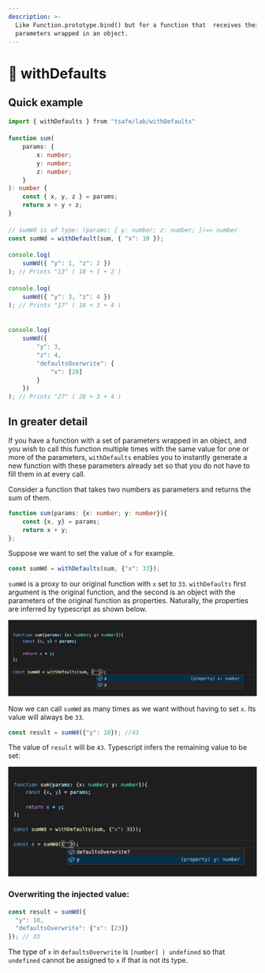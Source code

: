```yaml
---
description: >-
  Like Function.prototype.bind() but for a function that  receives their
  parameters wrapped in an object.
---
```


# 🚧 withDefaults

## Quick example

```typescript
import { withDefaults } from "tsafe/lab/withDefaults"

function sum(
    params: {
        x: number;
        y: number;
        z: number;
    }
): number {
    const { x, y, z } = params;
    return x + y + z;
}

// sumWd is of type: (params: { y: number; z: number; })=> number
const sumWd = withDefault(sum, { "x": 10 });

console.log(
    sumWd({ "y": 1, "z": 2 })
); // Prints "13" ( 10 + 1 + 2 )

console.log(
    sumWd({ "y": 3, "z": 4 })
); // Prints "17" ( 10 + 3 + 4 )


console.log(
    sumWd({
        "y": 3, 
        "z": 4,
        "defaultsOverwrite": {
            "x": [20]
        }
    })
); // Prints "27" ( 20 + 3 + 4 )
```

## In greater detail

If you have a function with a set of parameters wrapped in an object, and you wish to call this function multiple times with the same value for one or more of the parameters, `withDefaults` enables you to instantly generate a new function with these parameters already set so that you do not have to fill them in at every call.

Consider a function that takes two numbers as parameters and returns the sum of them.

```typescript
function sum(params: {x: number; y: number}){
    const {x, y} = params;
    return x + y;
};
```

Suppose we want to set the value of `x` for example.

```typescript
const sumWd = withDefaults(sum, {"x": 33});
```

`sumWd` is a proxy to our original function with `x` set to `33`. `withDefaults` first argument is the original function, and the second is an object with the parameters of the original function as properties. Naturally, the properties are inferred by typescript as shown below.

![](.gitbook/assets/screenshot-2021-05-13-at-17.36.40.png)

Now we can call `sumWd` as many times as we want without having to set `x`. Its value will always be `33`.

```typescript
const result = sumWd({"y": 10}); //43
```

The value of `result` will be `43`. Typescript infers the remaining value to be set:

![](.gitbook/assets/screenshot-2021-05-13-at-17.37.35.png)

### Overwriting the injected value:

```typescript
const result = sumWd({
  "y": 10, 
  "defaultsOverwrite": {"x": [23]}
}); // 33
```

The type of `x` in `defaultsOverwrite` is `[number] | undefined` so that `undefined` cannot be assigned to `x` if that is not its type.&#x20;

